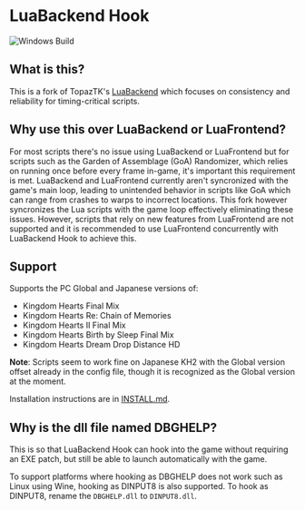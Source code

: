 # LuaBackend Hook

![Windows Build](https://github.com/Sirius902/LuaBackend/workflows/CI/badge.svg)

## What is this?

This is a fork of TopazTK's [LuaBackend](https://github.com/TopazTK/LuaBackend) which focuses on
consistency and reliability for timing-critical scripts.

## Why use this over LuaBackend or LuaFrontend?

For most scripts there's no issue using LuaBackend or LuaFrontend but for scripts such as the
Garden of Assemblage (GoA) Randomizer, which relies on running once before every frame in-game, it's
important this requirement is met. LuaBackend and LuaFrontend currently aren't syncronized with
the game's main loop, leading to unintended behavior in scripts like GoA which can range from
crashes to warps to incorrect locations. This fork however syncronizes the Lua scripts with the game
loop effectively eliminating these issues. However, scripts that rely on new features from LuaFrontend
are not supported and it is recommended to use LuaFrontend concurrently with LuaBackend Hook to achieve this.

## Support

Supports the PC Global and Japanese versions of:

- Kingdom Hearts Final Mix
- Kingdom Hearts Re: Chain of Memories
- Kingdom Hearts II Final Mix
- Kingdom Hearts Birth by Sleep Final Mix
- Kingdom Hearts Dream Drop Distance HD

**Note**: Scripts seem to work fine on Japanese KH2 with the Global version offset already in the config file,
though it is recognized as the Global version at the moment.

Installation instructions are in [INSTALL.md](INSTALL.md).

## Why is the dll file named DBGHELP?

This is so that LuaBackend Hook can hook into the game without requiring an EXE patch, but still
be able to launch automatically with the game.

To support platforms where hooking as DBGHELP does not work such as Linux using Wine,
hooking as DINPUT8 is also supported. To hook as DINPUT8, rename the `DBGHELP.dll` to
`DINPUT8.dll`.

